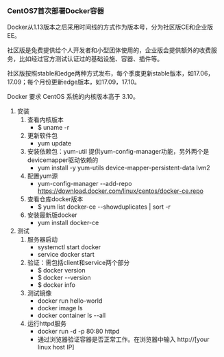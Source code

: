 ### CentOS7首次部署Docker容器 ###

Docker从1.13版本之后采用时间线的方式作为版本号，分为社区版CE和企业版EE。

社区版是免费提供给个人开发者和小型团体使用的，企业版会提供额外的收费服务，比如经过官方测试认证过的基础设施、容器、插件等。

社区版按照stable和edge两种方式发布，每个季度更新stable版本，如17.06，17.09；每个月份更新edge版本，如17.09，17.10。

Docker 要求 CentOS 系统的内核版本高于 3.10。

1. 安装
	1. 查看内核版本
		- $ uname -r
	2. 更新软件包
		- yum update
	3. 安装依赖包：yum-util 提供yum-config-manager功能，另外两个是devicemapper驱动依赖的
		- yum install -y yum-utils device-mapper-persistent-data lvm2
	4. 配置yum源
		- yum-config-manager --add-repo https://download.docker.com/linux/centos/docker-ce.repo
	5. 查看仓库docker版本
		- $ yum list docker-ce --showduplicates | sort -r
	6.  安装最新版docker
		- yum install docker-ce
2. 测试
	1. 服务器启动
		- systemctl start docker
		- service docker start
	2. 验证：需包括client和service两个部分
		- $ docker version
		- $ docker --version
		- $ docker info
	3. 测试镜像
		- docker run hello-world
		- docker image ls
		- docker container ls --all
	4. 运行httpd服务
		- docker run -d -p 80:80 httpd
		- 通过浏览器验证容器是否正常工作。在浏览器中输入 http://[your linux host IP]